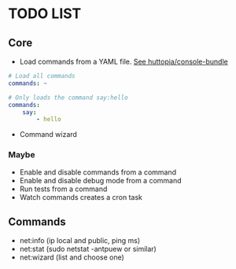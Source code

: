 TODO LIST
=========

## Core

- Load commands from a YAML file. [See huttopia/console-bundle](https://github.com/huttopia/console-bundle)
```yaml
# Load all commands
commands: ~
```
```yaml
# Only loads the command say:hello
commands:
    say:
        - hello
```
- Command wizard

### Maybe

- Enable and disable commands from a command
- Enable and disable debug mode from a command
- Run tests from a command
- Watch commands creates a cron task

## Commands

- net:info (ip local and public, ping ms)
- net:stat (sudo netstat -antpuew or similar)
- net:wizard (list and choose one)